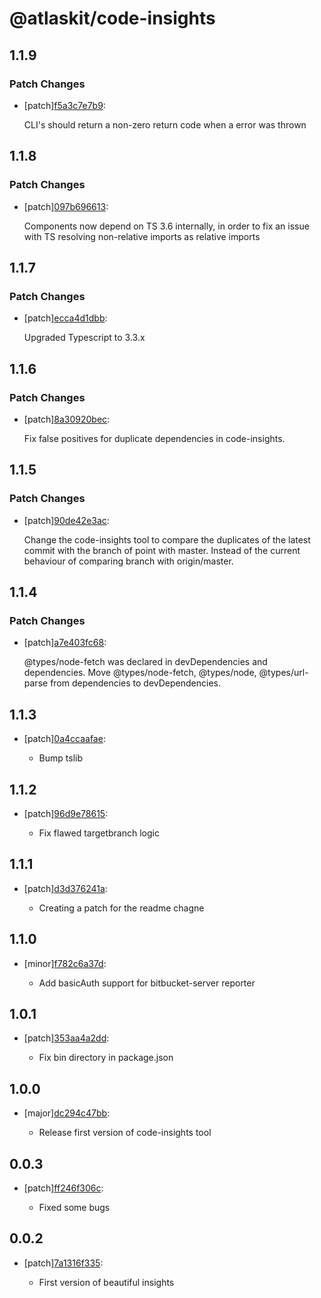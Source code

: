 # @atlaskit/code-insights

## 1.1.9

### Patch Changes

- [patch][f5a3c7e7b9](https://bitbucket.org/atlassian/atlaskit-mk-2/commits/f5a3c7e7b9):

  CLI's should return a non-zero return code when a error was thrown

## 1.1.8

### Patch Changes

- [patch][097b696613](https://bitbucket.org/atlassian/atlaskit-mk-2/commits/097b696613):

  Components now depend on TS 3.6 internally, in order to fix an issue with TS resolving non-relative imports as relative imports

## 1.1.7

### Patch Changes

- [patch][ecca4d1dbb](https://bitbucket.org/atlassian/atlaskit-mk-2/commits/ecca4d1dbb):

  Upgraded Typescript to 3.3.x

## 1.1.6

### Patch Changes

- [patch][8a30920bec](https://bitbucket.org/atlassian/atlaskit-mk-2/commits/8a30920bec):

  Fix false positives for duplicate dependencies in code-insights.

## 1.1.5

### Patch Changes

- [patch][90de42e3ac](https://bitbucket.org/atlassian/atlaskit-mk-2/commits/90de42e3ac):

  Change the code-insights tool to compare the duplicates of the latest commit with the branch of point with master. Instead of the current behaviour of comparing branch with origin/master.

## 1.1.4

### Patch Changes

- [patch][a7e403fc68](https://bitbucket.org/atlassian/atlaskit-mk-2/commits/a7e403fc68):

  @types/node-fetch was declared in devDependencies and dependencies. Move @types/node-fetch, @types/node, @types/url-parse from dependencies to devDependencies.

## 1.1.3

- [patch][0a4ccaafae](https://bitbucket.org/atlassian/atlaskit-mk-2/commits/0a4ccaafae):

  - Bump tslib

## 1.1.2

- [patch][96d9e78615](https://bitbucket.org/atlassian/atlaskit-mk-2/commits/96d9e78615):

  - Fix flawed targetbranch logic

## 1.1.1

- [patch][d3d376241a](https://bitbucket.org/atlassian/atlaskit-mk-2/commits/d3d376241a):

  - Creating a patch for the readme chagne

## 1.1.0

- [minor][f782c6a37d](https://bitbucket.org/atlassian/atlaskit-mk-2/commits/f782c6a37d):

  - Add basicAuth support for bitbucket-server reporter

## 1.0.1

- [patch][353aa4a2dd](https://bitbucket.org/atlassian/atlaskit-mk-2/commits/353aa4a2dd):

  - Fix bin directory in package.json

## 1.0.0

- [major][dc294c47bb](https://bitbucket.org/atlassian/atlaskit-mk-2/commits/dc294c47bb):

  - Release first version of code-insights tool

## 0.0.3

- [patch][ff246f306c](https://bitbucket.org/atlassian/atlaskit-mk-2/commits/ff246f306c):

  - Fixed some bugs

## 0.0.2

- [patch][7a1316f335](https://bitbucket.org/atlassian/atlaskit-mk-2/commits/7a1316f335):

  - First version of beautiful insights
